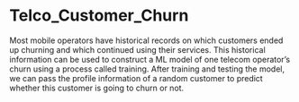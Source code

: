 # Telco_Customer_Churn
Most mobile operators have historical records on which customers ended up churning and which continued using their services. This historical information can be used to construct a ML model of one telecom operator’s churn using a process called training. After training and testing the model, we can pass the profile information of a random customer to predict whether this customer is going to churn or not.
